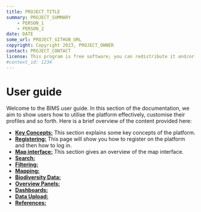 ```yaml
---
title: PROJECT_TITLE
summary: PROJECT_SUMMARY
    - PERSON_1
    - PERSON_2
date: DATE
some_url: PROJECT_GITHUB_URL
copyright: Copyright 2023, PROJECT_OWNER
contact: PROJECT_CONTACT
license: This program is free software; you can redistribute it and/or modify it under the terms of the GNU Affero General Public License as published by the Free Software Foundation; either version 3 of the License, or (at your option) any later version.
#context_id: 1234
---
```


# User guide
<!-- Narrative Instructions on how to use the product/platform -->

Welcome to the BIMS user guide. In this section of the documentation, we aim to show users how to utilise the platform effectively, customise their profiles and so forth. Here is a brief overview of the content provided here:

* **[Key Concepts:](key-concepts.md)** This section explains some key concepts of the platform.
* **[Registering:](registering.md)** This page will show you how to register on the platform and then how to log in.
* **[Map interface:](map-interface.md)** This section gives an overview of the map interface.
* **[Search:](search.md)**
* **[Filtering:](filtering.md)**
* **[Mapping:](mapping.md)**
* **[Biodiversity Data:](biodiversity.md)**
* **[Overview Panels:](panels.md)**
* **[Dashboards:](dashboards.md)**
* **[Data Upload:](data-upload.md)**
* **[References:](references.md)**
